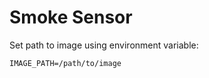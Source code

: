 # Smoke Sensor

Set path to image using environment variable:

```properties
IMAGE_PATH=/path/to/image
```

